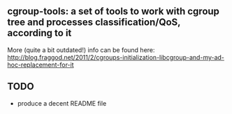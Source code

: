 cgroup-tools: a set of tools to work with cgroup tree and processes classification/QoS, according to it
--------------------

More (quite a bit outdated!) info can be found here:
http://blog.fraggod.net/2011/2/cgroups-initialization-libcgroup-and-my-ad-hoc-replacement-for-it


TODO
--------------------

* produce a decent README file
